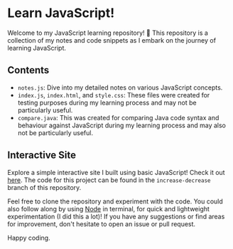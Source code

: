 # Learn JavaScript!

Welcome to my JavaScript learning repository! 🚀 This repository is a collection of my notes and code snippets as I embark on the journey of learning JavaScript.

## Contents
- `notes.js`: Dive into my detailed notes on various JavaScript concepts.
- `index.js`, `index.html`, and `style.css`: These files were created for testing purposes during my learning process and may not be particularly useful.
- `compare.java`: This was created for comparing Java code syntax and behaviour against JavaScript during my learning process and may also not be particularly useful. 

## Interactive Site
Explore a simple interactive site I built using basic JavaScript! Check it out [here](https://mrdandelion6.github.io/Learn-JavaScript/). The code for this project can be found in the `increase-decrease` branch of this repository.

Feel free to clone the repository and experiment with the code. You could also follow along by using [Node](https://nodejs.org/en) in terminal, for quick and lightweight experimentation (I did this a lot)! If you have any suggestions or find areas for improvement, don't hesitate to open an issue or pull request.

Happy coding.

